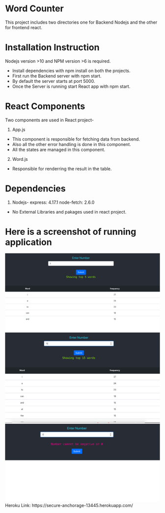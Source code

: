 # Word Counter


This project includes two directories one for Backend Nodejs and the other for frontend react.

# Installation Instruction

Nodejs version >10 and NPM version >6 is required.
  - Install dependencies with npm install on both the projects.
  - First run the Backend server with npm start.
  - By default the server starts at port 5000.
  - Once the Server is running start React app with npm start.

# React Components

Two components are used in React project-
  1. App.js
  - This component is responsible for fetching data from backend.
  - Also all the other error handling is done in this component.
  - All the states are managed in this component.
 2. Word.js
 - Responsible for renderring the result in the table.

# Dependencies
1. Nodejs-
    express: 4.17.1
    node-fetch: 2.6.0
- No External Libraries and pakages used in react project.



# Here is a screenshot of running application

<img src="img.png">
<img src="img2.png">
<img src="img3.png">
Heroku Link: https://secure-anchorage-13445.herokuapp.com/
